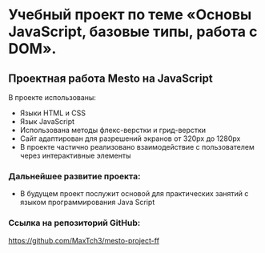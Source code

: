 # Учебный проект по теме «Основы JavaScript, базовые типы, работа с DOM».
## Проектная работа Mesto на JavaScript

В проекте использованы:
* Языки HTML и CSS
* Язык JavaScript
* Использована методы флекс-верстки и грид-верстки
* Сайт адаптирован для разрешений экранов от 320px до 1280px
* В проекте частично реализовано взаимодействие с пользователем через интерактивные элементы

### Дальнейшее развитие проекта:

* В будущем проект послужит основой для практических занятий с языком программирования Java Script

### Ссылка на репозиторий GitHub:
https://github.com/MaxTch3/mesto-project-ff
